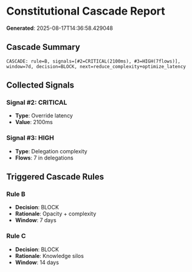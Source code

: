 # Constitutional Cascade Report

**Generated**: 2025-08-17T14:36:58.429048

## Cascade Summary

```
CASCADE: rule=B, signals=[#2=CRITICAL(2100ms), #3=HIGH(7flows)], window=7d, decision=BLOCK, next=reduce_complexity+optimize_latency
```

## Collected Signals

### Signal #2: CRITICAL

- **Type**: Override latency
- **Value**: 2100ms

### Signal #3: HIGH

- **Type**: Delegation complexity
- **Flows**: 7 in delegations

## Triggered Cascade Rules

### Rule B

- **Decision**: BLOCK
- **Rationale**: Opacity + complexity
- **Window**: 7 days

### Rule C

- **Decision**: BLOCK
- **Rationale**: Knowledge silos
- **Window**: 14 days

